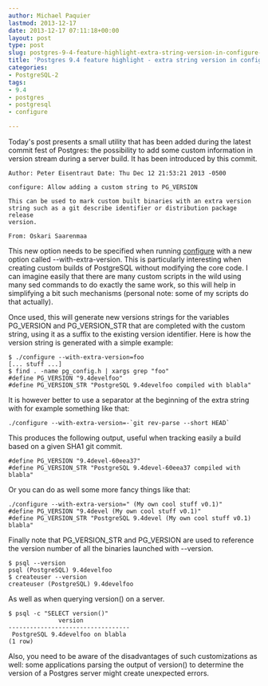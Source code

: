 ```yaml
---
author: Michael Paquier
lastmod: 2013-12-17
date: 2013-12-17 07:11:18+00:00
layout: post
type: post
slug: postgres-9-4-feature-highlight-extra-string-version-in-configure-2
title: 'Postgres 9.4 feature highlight - extra string version in configure'
categories:
- PostgreSQL-2
tags:
- 9.4
- postgres
- postgresql
- configure

---
```

Today's post presents a small utility that has been added during the latest commit fest of Postgres: the possibility to add some custom information in version stream during a server build. It has been introduced by this commit.

    Author: Peter Eisentraut Date: Thu Dec 12 21:53:21 2013 -0500
 
    configure: Allow adding a custom string to PG_VERSION
 
    This can be used to mark custom built binaries with an extra version
    string such as a git describe identifier or distribution package release
    version.
 
    From: Oskari Saarenmaa

This new option needs to be specified when running [configure](https://www.postgresql.org/docs/devel/static/install-procedure.html) with a new option called --with-extra-version. This is particularly interesting when creating custom builds of PostgreSQL without modifying the core code. I can imagine easily that there are many custom scripts in the wild using many sed commands to do exactly the same work, so this will help in simplifying a bit such mechanisms (personal note: some of my scripts do that actually).

Once used, this will generate new versions strings for the variables PG\_VERSION and PG\_VERSION\_STR that are completed with the custom string, using it as a suffix to the existing version identifier. Here is how the version string is generated with a simple example:

    $ ./configure --with-extra-version=foo
    [... stuff ...]
    $ find . -name pg_config.h | xargs grep "foo"
    #define PG_VERSION "9.4develfoo"
    #define PG_VERSION_STR "PostgreSQL 9.4develfoo compiled with blabla"

It is however better to use a separator at the beginning of the extra string with for example something like that:

    ./configure --with-extra-version=-`git rev-parse --short HEAD`

This produces the following output, useful when tracking easily a build based on a given SHA1 git commit.

    #define PG_VERSION "9.4devel-60eea37"
    #define PG_VERSION_STR "PostgreSQL 9.4devel-60eea37 compiled with blabla"

Or you can do as well some more fancy things like that:

    ./configure --with-extra-version=" (My own cool stuff v0.1)"
    #define PG_VERSION "9.4devel (My own cool stuff v0.1)"
    #define PG_VERSION_STR "PostgreSQL 9.4devel (My own cool stuff v0.1) blabla"

Finally note that PG\_VERSION\_STR and PG\_VERSION are used to reference the version number of all the binaries launched with --version.

    $ psql --version
    psql (PostgreSQL) 9.4develfoo
    $ createuser --version
    createuser (PostgreSQL) 9.4develfoo

As well as when querying version() on a server.

    $ psql -c "SELECT version()"
                  version
    ----------------------------------
     PostgreSQL 9.4develfoo on blabla
    (1 row)

Also, you need to be aware of the disadvantages of such customizations as well: some applications parsing the output of version() to determine the version of a Postgres server might create unexpected errors.
